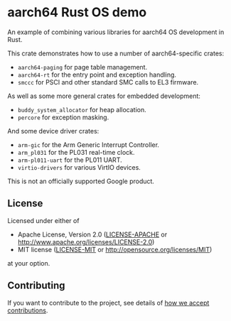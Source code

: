 # aarch64 Rust OS demo

An example of combining various libraries for aarch64 OS development in Rust.

This crate demonstrates how to use a number of aarch64-specific crates:

- `aarch64-paging` for page table management.
- `aarch64-rt` for the entry point and exception handling.
- `smccc` for PSCI and other standard SMC calls to EL3 firmware.

As well as some more general crates for embedded development:

- `buddy_system_allocator` for heap allocation.
- `percore` for exception masking.

And some device driver crates:

- `arm-gic` for the Arm Generic Interrupt Controller.
- `arm_pl031` for the PL031 real-time clock.
- `arm-pl011-uart` for the PL011 UART.
- `virtio-drivers` for various VirtIO devices.

This is not an officially supported Google product.

## License

Licensed under either of

- Apache License, Version 2.0
  ([LICENSE-APACHE](LICENSE-APACHE) or http://www.apache.org/licenses/LICENSE-2.0)
- MIT license
  ([LICENSE-MIT](LICENSE-MIT) or http://opensource.org/licenses/MIT)

at your option.

## Contributing

If you want to contribute to the project, see details of
[how we accept contributions](CONTRIBUTING.md).
